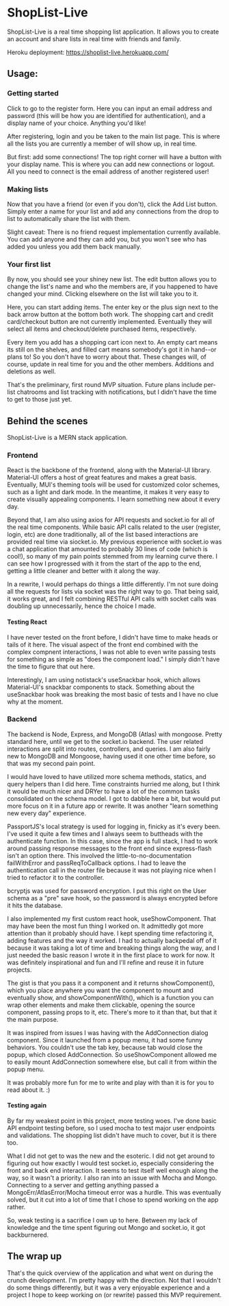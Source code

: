 # ShopList-Live

ShopList-Live is a real time shopping list application. It allows you to create an account and share lists in real time with friends and family.

Heroku deployment: https://shoplist-live.herokuapp.com/

## Usage:

### Getting started

Click to go to the register form. Here you can input an email address and password (this will be how you are identified for authentication), and a display name of your choice. Anything you'd like!

After registering, login and you be taken to the main list page. This is where all the lists you are currently a member of will show up, in real time.

But first: add some connections! The top right corner will have a button with your display name. This is where you can add new connections or logout. All you need to connect is the email address of another registered user!

### Making lists

Now that you have a friend (or even if you don't), click the Add List button. Simply enter a name for your list and add any connections from the drop to list to automatically share the list with them.

Slight caveat: There is no friend request implementation currently available. You can add anyone and they can add you, but you won't see who has added you unless you add them back manually.

### Your first list

By now, you should see your shiney new list. The edit button allows you to change the list's name and who the members are, if you happened to have changed your mind. Clicking elsewhere on the list will take you to it.

Here, you can start adding items. The enter key or the plus sign next to the back arrow button at the bottom both work. The shopping cart and credit card/checkout button are not currently implemented. Eventually they will select all items and checkout/delete purchased items, respectively.

Every item you add has a shopping cart icon next to. An empty cart means its still on the shelves, and filled cart means somebody's got it in hand--or plans to! So you don't have to worry about that. These changes will, of course, update in real time for you and the other members. Additions and deletions as well.

That's the preliminary, first round MVP situation. Future plans include per-list chatrooms and list tracking with notifications, but I didn't have the time to get to those just yet.

## Behind the scenes

ShopList-Live is a MERN stack application.

### Frontend

React is the backbone of the frontend, along with the Material-UI library. Material-UI offers a host of great features and makes a great basis. Eventually, MUI's theming tools will be used for customized color schemes, such as a light and dark mode. In the meantime, it makes it very easy to create visually appealing components. I learn something new about it every day.

Beyond that, I am also using axios for API requests and socket.io for all of the real time components. While basic API calls related to the user (register, login, etc) are done traditionally, all of the list based interactions are provided real time via siocket.io. My previous experience with socket.io was a chat application that amounted to probably 30 lines of code (which is cool!), so many of my pain points stemmed from my learning curve there. I can see how I progressed with it from the start of the app to the end, getting a little cleaner and better with it along the way.

In a rewrite, I would perhaps do things a little differently. I'm not sure doing all the requests for lists via socket was the right way to go. That being said, it works great, and I felt combining RESTful API calls with socket calls was doubling up unnecessarily, hence the choice I made.

#### Testing React

I have never tested on the front before, I didn't have time to make heads or tails of it here. The visual aspect of the front end combined with the complex compnent interactions, I was not able to even write passing tests for something as simple as "does the component load." I simply didn't have the time to figure that out here.

Interestingly, I am using notistack's useSnackbar hook, which allows Material-UI's snackbar components to stack. Something about the useSnackbar hook was breaking the most basic of tests and I have no clue why at the moment.

### Backend

The backend is Node, Express, and MongoDB (Atlas) with mongoose. Pretty standard here, until we get to the socket.io backend. The user related interactions are split into routes, controllers, and queries. I am also fairly new to MongoDB and Mongoose, having used it one other time before, so that was my second pain point.

I would have loved to have utilized more schema methods, statics, and query helpers than I did here. Time constraints hurried me along, but I think it would be much nicer and DRYer to have a lot of the common tasks consolidated on the schema model. I got to dabble here a bit, but would put more focus on it in a future app or rewrite. It was another "learn something new every day" experience.

PassportJS's local strategy is used for logging in, finicky as it's every been. I've used it quite a few times and I always seem to buttheads with the authenticate function. In this case, since the app is full stack, I had to work around passing response messages to the front end since express-flash isn't an option there. This involved the little-to-no-documentation failWithError and passReqToCallback options. I had to leave the authentication call in the router file because it was not playing nice when I tried to refactor it to the controller.

bcryptjs was used for password encryption. I put this right on the User schema as a "pre" save hook, so the password is always encrypted before it hits the database.

I also implemented my first custom react hook, useShowComponent. That may have been the most fun thing I worked on. It admittedly got more attention than it probably should have. I kept spending time refactoring it, adding features and the way it worked. I had to actually backpedal off of it because it was taking a lot of time and breaking things along the way, and I just needed the basic reason I wrote it in the first place to work for now. It was definitely inspirational and fun and I'll refine and reuse it in future projects.

The gist is that you pass it a component and it returns showComponent(), which you place anywhere you want the component to mount and eventually show, and showComponentWith(), which is a function you can wrap other elements and make them clickable, opening the source component, passing props to it, etc. There's more to it than that, but that it the main purpose.

It was inspired from issues I was having with the AddConnection dialog component. Since it launched from a popup menu, it had some funny behaviors. You couldn't use the tab key, because tab would close the popup, which closed AddConnection. So useShowComponent allowed me to easily mount AddConnection somewhere else, but call it from within the popup menu.

It was probably more fun for me to write and play with than it is for you to read about it. :)

#### Testing again

By far my weakest point in this project, more testing woes. I've done basic API endpoint testing before, so I used mocha to test major user endpoints and validations. The shopping list didn't have much to cover, but it is there too.

What I did not get to was the new and the esoteric. I did not get around to figuring out how exactly I would test socket.io, especially considering the front and back end interaction. It seems to test itself well enough along the way, so it wasn't a priority. I also ran into an issue with Mocha and Mongo. Connecting to a server and getting anything passed a MongoErr/AtlasError/Mocha timeout error was a hurdle. This was eventually solved, but it cut into a lot of time that I chose to spend working on the app rather.

So, weak testing is a sacrifice I own up to here. Between my lack of knowledge and the time spent figuring out Mongo and socket.io, it got backburnered.

## The wrap up

That's the quick overview of the application and what went on during the crunch development. I'm pretty happy with the direction. Not that I wouldn't do some things differently, but it was a very enjoyable experience and a project I hope to keep working on (or rewrite) passed this MVP requirement.
